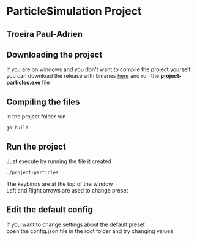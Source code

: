 # ParticleSimulation Project

## Troeira Paul-Adrien

## 

## Downloading the project
If you are on windows and you don't want to compile the project yourself <br>you can download the release with binaries <a href=https://github.com/Apologieze/ParticleSimulation/releases/download/v0.1/ParticleSimulation.rar>here</a> and run the **project-particles.exe** file

## Compiling the files

in the project folder run

```
go build
```

## Run the project

Just execute by running the file it created

```
./project-particles
```
The keybinds are at the top of the window  <br>
Left and Right arrows are used to change preset

## Edit the default config
If you want to change settings about the default preset <br> open the config.json file in the root folder and try changing values